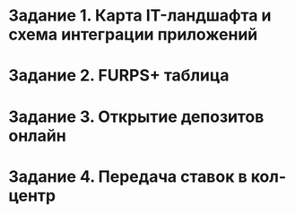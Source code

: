 # Задание 1. Карта IT-ландшафта и схема интеграции приложений


# Задание 2. FURPS+ таблица


# Задание 3. Открытие депозитов онлайн


# Задание 4. Передача ставок в кол-центр


